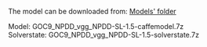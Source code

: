 The model can be downloaded from: [Models' folder](https://drive.google.com/open?id=1Amp9jJSu32tZ_DHe_ljziGzC-fE42Pfg)

Model: GOC9_NPDD_vgg_NPDD-SL-1.5-caffemodel.7z<br>
Solverstate: GOC9_NPDD_vgg_NPDD-SL-1.5-solverstate.7z
